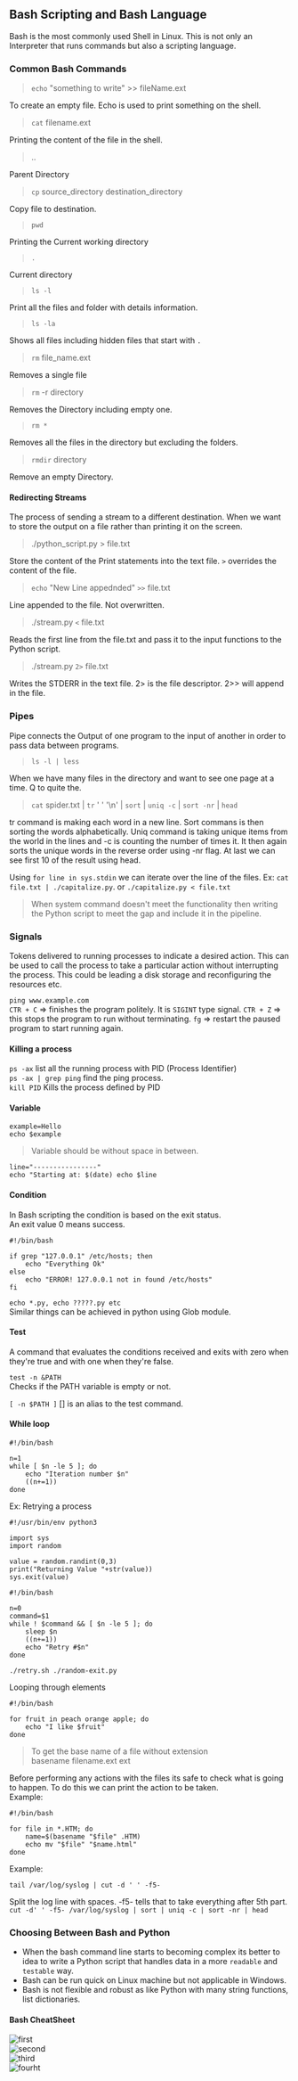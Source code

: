 ## Bash Scripting and Bash Language  
Bash is the most commonly used Shell in Linux. This is not only an Interpreter that runs commands but also a scripting language.  
  
### Common Bash Commands  
> ```echo``` "something to write" >> fileName.ext   

To create an empty file. Echo is used to print something on the shell. 

> ```cat``` filename.ext  
 
Printing the content of the file in the shell.  
> ..

Parent Directory  
> ```cp``` source_directory destination_directory   

Copy file to destination.   

> ```pwd```  

Printing the Current working directory  
> ```.```  

Current directory  
> ```ls -l```   

Print all the files and folder with details information.  
> ```ls -la```  

Shows all files including hidden files that start with ```.```  
> ```rm``` file_name.ext  

Removes a single file  
> ```rm``` -r directory    

Removes the Directory including empty one.  
> ```rm *```  

Removes all the files in the directory but excluding the folders.   
> ```rmdir``` directory   

Remove an empty Directory.  

#### Redirecting Streams   
The process of sending a stream to a different destination. When we want to store the output on a file rather than printing it on the screen.  
  
> ./python_script.py > file.txt  

Store the content of the Print statements into the text file.  ```>``` overrides the content of the file.  

> ```echo``` "New Line appednded" ```>>``` file.txt  

Line appended to the file. Not overwritten.  

> ./stream.py ```<```  file.txt   

Reads the first line from the file.txt and pass it to the input functions to the Python script.   

> ./stream.py ```2>```  file.txt  

Writes the STDERR in the text file. 2> is the file descriptor. 2>> will append in the file.  

### Pipes  
Pipe connects the Output of one program to the input of another in order to pass data between programs.  

> ```ls -l | less```  

When we have many files in the directory and want to see one page at a time. Q to quite the.  

> ```cat``` spider.txt | ```tr``` ' '  '\n' | ```sort``` | ```uniq -c``` | ```sort -nr```  | ```head```  

tr command is making each word in a new line. Sort commans is then sorting the words alphabetically. Uniq command is taking unique items from the world in the lines and -c is counting the number of times it. It then again sorts the unique words in the reverse order using -nr flag. At last we can see first 10 of the result using head.   

Using ```for line in sys.stdin``` we can iterate over the line of the files. Ex: ```cat file.txt | ./capitalize.py```.  or ```./capitalize.py < file.txt```  

> When system command doesn't meet the functionality then writing the Python script to meet the gap and include it in the pipeline.  

### Signals  
Tokens delivered to running processes to indicate a desired action. This can be used to call the process to take a particular action without interrupting the process. This could be leading a disk storage and reconfiguring the resources etc.   


```ping www.example.com```  
```CTR + C``` => finishes the program politely. It is ```SIGINT``` type signal. 
```CTR + Z``` => this stops the program to run without terminating. 
```fg``` => restart the paused program to start running again.   

#### Killing a process  
```ps -ax```   list all the running process with PID (Process Identifier)  
```ps -ax | grep ping``` find the ping process.  
```kill PID``` Kills the process defined by PID  

#### Variable 
```
example=Hello
echo $example
```  
> Variable should be without space in between.   
```
line="----------------"
echo "Starting at: $(date) echo $line 
```  

#### Condition   
In Bash scripting the condition is based on the exit status.  
An exit value 0 means success.   
```
#!/bin/bash

if grep "127.0.0.1" /etc/hosts; then
    echo "Everything Ok"
else 
    echo "ERROR! 127.0.0.1 not in found /etc/hosts"
fi
```  

```echo *.py, echo ?????.py etc```  
Similar things can be achieved in python using Glob module.  
  
#### Test
A command that evaluates the conditions received and exits with zero when they're true and with one when they're false.   

```test -n &PATH```  
Checks if the PATH variable is empty or not.    

```[ -n $PATH ]```
[] is an alias to the test command.   

#### While loop  

```
#!/bin/bash 

n=1
while [ $n -le 5 ]; do
    echo "Iteration number $n"
    ((n+=1))
done
```  

Ex: Retrying a process   
```
#!/usr/bin/env python3 

import sys
import random

value = random.randint(0,3)
print("Returning Value "+str(value))
sys.exit(value)
```

```
#!/bin/bash

n=0
command=$1
while ! $command && [ $n -le 5 ]; do
    sleep $n
    ((n+=1))
    echo "Retry #$n"
done
```  

```./retry.sh ./random-exit.py```  

Looping through elements    
```
#!/bin/bash

for fruit in peach orange apple; do
    echo "I like $fruit"
done
```  


> To get the base name of a file without extension   
>basename filename.ext ext  
  
Before performing any actions with the files its safe to check what is going to happen. To do this we can print the action to be taken.  
Example:  
```
#!/bin/bash 

for file in *.HTM; do
    name=$(basename "$file" .HTM)
    echo mv "$file" "$name.html"
done
```

Example:    
```
tail /var/log/syslog | cut -d ' ' -f5-
```  
Split the log line with spaces. -f5- tells that to take everything after 5th part.    
```cut -d' ' -f5- /var/log/syslog | sort | uniq -c | sort -nr | head```  


### Choosing Between Bash and Python  
- When the bash command line starts to becoming complex its better to idea to write a Python script that handles data in a more ```readable``` and ```testable``` way.  
- Bash can be run quick on Linux machine but not applicable in Windows.  
- Bash is not flexible and robust as like Python with many string functions, list dictionaries.    


#### Bash CheatSheet   
![first](/Images/bash_1.jpg)  
![second](/Images/bash_2.jpg)  
![third](/Images/bash_3.jpg)  
![fourht](/Images/bash_5.jpg)